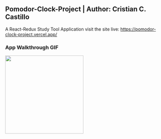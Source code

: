 Pomodor-Clock-Project | Author: Cristian C. Castillo
---
A React-Redux Study Tool Application
visit the site live: https://pomodor-clock-project.vercel.app/

### App Walkthrough GIF

<img src="https://recordit.co/Bdl5myQZKl" width=250><br>

